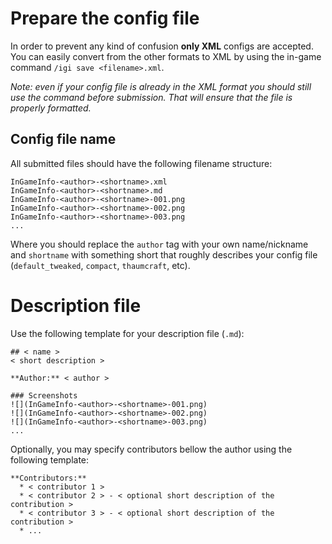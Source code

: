 # Prepare the config file
In order to prevent any kind of confusion **only XML** configs are accepted. You can easily convert from the other formats to XML by using the in-game command `/igi save <filename>.xml`.

*Note: even if your config file is already in the XML format you should still use the command before submission. That will ensure that the file is properly formatted.*

## Config file name
All submitted files should have the following filename structure:

```
InGameInfo-<author>-<shortname>.xml
InGameInfo-<author>-<shortname>.md
InGameInfo-<author>-<shortname>-001.png
InGameInfo-<author>-<shortname>-002.png
InGameInfo-<author>-<shortname>-003.png
...
```

Where you should replace the `author` tag with your own name/nickname and `shortname` with something short that roughly describes your config file (`default_tweaked`, `compact`, `thaumcraft`, etc).

# Description file
Use the following template for your description file (`.md`):
```
## < name >
< short description >

**Author:** < author >

### Screenshots
![](InGameInfo-<author>-<shortname>-001.png)
![](InGameInfo-<author>-<shortname>-002.png)
![](InGameInfo-<author>-<shortname>-003.png)
...
```

Optionally, you may specify contributors bellow the author using the following template:
```
**Contributors:**
  * < contributor 1 >
  * < contributor 2 > - < optional short description of the contribution >
  * < contributor 3 > - < optional short description of the contribution >
  * ...
```
